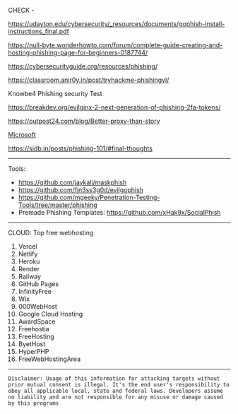 
CHECK -

https://udayton.edu/cybersecurity/_resources/documents/gophish-install-instructions_final.pdf

https://null-byte.wonderhowto.com/forum/complete-guide-creating-and-hosting-phishing-page-for-beginners-0187744/

https://cybersecurityguide.org/resources/phishing/

https://classroom.anir0y.in/post/tryhackme-phishingyl/

Knowbe4 Phishing security Test

https://breakdev.org/evilginx-2-next-generation-of-phishing-2fa-tokens/

https://outpost24.com/blog/Better-proxy-than-story

[Microsoft](https://docs.microsoft.com/en-us/microsoft-365/security/office-365-security/attack-simulation-training?view=o365-worldwide)

https://sidb.in/posts/phishing-101/#final-thoughts

***
Tools:

* https://github.com/jaykali/maskphish
* https://github.com/fin3ss3g0d/evilgophish
* https://github.com/mgeeky/Penetration-Testing-Tools/tree/master/phishing
* Premade Phishing Templates: https://github.com/xHak9x/SocialPhish


***

CLOUD: Top free webhosting 

1. Vercel
2. Netlify
3. Heroku
4. Render
5. Railway
6. GitHub Pages
7. InfinityFree
8. Wix
9. 000WebHost
10. Google Cloud Hosting
11. AwardSpace
12. Freehostia
13. FreeHosting
14. ByetHost
15. HyperPHP
16. FreeWebHostingArea


***
 ``` Disclaimer: Usage of this information for attacking targets without prior mutual consent is illegal. It's the end user's responsibility to obey all applicable local, state and federal laws. Developers assume no liability and are not responsible for any misuse or damage caused by this programs ```
